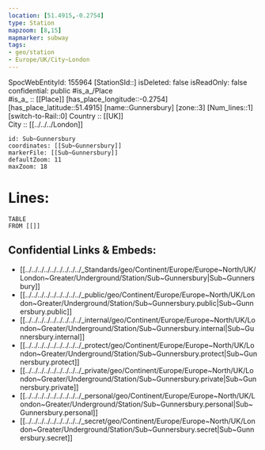 ```yaml
---
location: [51.4915,-0.2754] 
type: Station 
mapzoom: [8,15] 
mapmarker: subway 
tags:
- geo/station
- Europe/UK/City~London
---
```

SpocWebEntityId: 155964
[StationSId::] 
isDeleted: false
isReadOnly: false
confidential: public
#is_a_/Place  
#is_a_ :: [[Place]] 
[has_place_longitude::-0.2754] 
[has_place_latitude::51.4915] 
[name::Gunnersbury] 
[zone::3] 
[Num_lines::1] 
[switch-to-Rail::0] 
Country :: [[UK]]  
City :: [[../../../London]]  


```leaflet
id: Sub~Gunnersbury
coordinates: [[Sub~Gunnersbury]] 
markerFile: [[Sub~Gunnersbury]] 
defaultZoom: 11 
maxZoom: 18
```


# Lines: 
```dataview
TABLE 
FROM [[]] 
```

## Confidential Links & Embeds: 
- [[../../../../../../../../../_Standards/geo/Continent/Europe/Europe~North/UK/London~Greater/Underground/Station/Sub~Gunnersbury|Sub~Gunnersbury]] 
- [[../../../../../../../../../_public/geo/Continent/Europe/Europe~North/UK/London~Greater/Underground/Station/Sub~Gunnersbury.public|Sub~Gunnersbury.public]] 
- [[../../../../../../../../../_internal/geo/Continent/Europe/Europe~North/UK/London~Greater/Underground/Station/Sub~Gunnersbury.internal|Sub~Gunnersbury.internal]] 
- [[../../../../../../../../../_protect/geo/Continent/Europe/Europe~North/UK/London~Greater/Underground/Station/Sub~Gunnersbury.protect|Sub~Gunnersbury.protect]] 
- [[../../../../../../../../../_private/geo/Continent/Europe/Europe~North/UK/London~Greater/Underground/Station/Sub~Gunnersbury.private|Sub~Gunnersbury.private]] 
- [[../../../../../../../../../_personal/geo/Continent/Europe/Europe~North/UK/London~Greater/Underground/Station/Sub~Gunnersbury.personal|Sub~Gunnersbury.personal]] 
- [[../../../../../../../../../_secret/geo/Continent/Europe/Europe~North/UK/London~Greater/Underground/Station/Sub~Gunnersbury.secret|Sub~Gunnersbury.secret]] 
